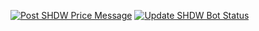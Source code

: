 [![Post SHDW Price Message](https://github.com/SlawSimulation/shdw-tracker-bot/actions/workflows/post-message.yml/badge.svg)](https://github.com/SlawSimulation/shdw-tracker-bot/actions/workflows/post-message.yml) [![Update SHDW Bot Status](https://github.com/SlawSimulation/shdw-tracker-bot/actions/workflows/update-status.yml/badge.svg)](https://github.com/SlawSimulation/shdw-tracker-bot/actions/workflows/update-status.yml)
